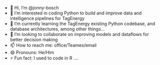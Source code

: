 - 👋 Hi, I’m @jonny-bosch
- 👀 I’m interested in coding Python to build and improve data and intelligence pipelines for TagEnergy
- 🌱 I’m currently learning the TagEnergy existing Python codebase, and database architectures, among other things...
- 💞️ I’m looking to collaborate on improving models and dataflows for better decision making
- 📫 How to reach me: office/Teames/email
- 😄 Pronouns: He/Him
- ⚡ Fun fact: I used to code in R .... 

<!---
jonny-bosch/jonny-bosch is a ✨ special ✨ repository because its `README.md` (this file) appears on your GitHub profile.
You can click the Preview link to take a look at your changes.
--->
